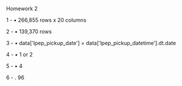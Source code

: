 Homework 2

1 - 	•	266,855 rows x 20 columns

2 - 	•	139,370 rows

3 - 	•	data['lpep_pickup_date'] = data['lpep_pickup_datetime'].dt.date

4 - 	•	1 or 2

5 - 	•	4

6 -   . 	96
